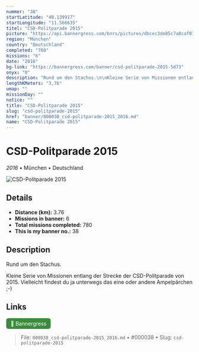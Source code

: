```yaml
---
nummer: "38"
startLatitude: "48.139917"
startLongitude: "11.566635"
titel: "CSD-Politparade 2015"
picture: "https://api.bannergress.com/bnrs/pictures/dbcec3de85c7a0caf0125695f0dc4c70"
region: "München"
country: "Deutschland"
completed: "780"
missions: "6"
date: "2016"
bg-link: "https://bannergress.com/banner/csd-politparade-2015-5d73"
onyx: "0"
description: "Rund um den Stachus.\n\nKleine Serie von Missionen entlang der Strecke der CSD-Politparade von 2015.\nVielleicht findest du ja unterwegs das eine oder andere Ampelpärchen ;-)"
lengthKMeters: "3,76"
umap: ""
missionDay: ""
notice: ""
title: "CSD-Politparade 2015"
slug: "csd-politparade-2015"
href: "banner/000038_csd-politparade-2015_2016.md"
name: "CSD-Politparade 2015"
---
```

# CSD-Politparade 2015

*2016* • München • Deutschland

![CSD-Politparade 2015](https://api.bannergress.com/bnrs/pictures/dbcec3de85c7a0caf0125695f0dc4c70)



## Details
- **Distance (km):** 3.76
- **Missions in banner:** 6
- **Total missions completed:** 780
- **This is my banner no.:** 38



## Description
Rund um den Stachus.

Kleine Serie von Missionen entlang der Strecke der CSD-Politparade von 2015.
Vielleicht findest du ja unterwegs das eine oder andere Ampelpärchen ;-)



## Links
<a href="https://bannergress.com/banner/csd-politparade-2015-5d73" target="_blank" style="display:inline-block;margin-right:8px;padding:6px 12px;background:#3c8b3c;color:#fff;text-decoration:none;border-radius:6px;">🔗 Bannergress</a>



> File: `000038_csd-politparade-2015_2016.md`
> • #000038
> • Slug: `csd-politparade-2015`
